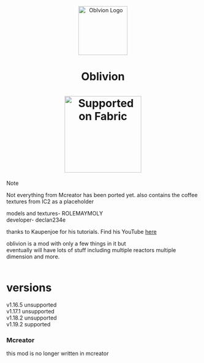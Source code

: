 <p align="center"><img src="https://user-images.githubusercontent.com/44881262/146404748-ccb9c5b8-7522-4ee1-9ab3-0c042e2e95ec.png" alt="Oblvion Logo" width="128"></p> 
<h1 align=center>Oblivion <br> <br>
    <a href="https://fabricmc.net/"><img src="https://cdn.discordapp.com/attachments/705864145169416313/969720133998239794/fabric_supported.png" alt="Supported on Fabric" width="200"></a></h1>


> [!NOTE]
> Not everything from Mcreator has been ported yet. 
> also contains the coffee textures from IC2 as a placeholder

models and textures- ROLEMAYMOLY <br>
developer- declan234e <br>

thanks to Kaupenjoe for his tutorials. Find his YouTube [here](https://www.youtube.com/@ModdingByKaupenjoe)

<p2>oblivion is a mod with only a few things in it but</p2> <br>
<p2>eventually will have lots of stuff including multiple reactors multiple dimension and more.</p2> <br><br>

<h1>versions</h1>
v1.16.5 unsupported<br>
v1.17.1 unsupported <br>
v1.18.2 unsupported <br>
v1.19.2 supported

<h3>Mcreator</h3>
<p>this mod is no longer written in mcreator</p>